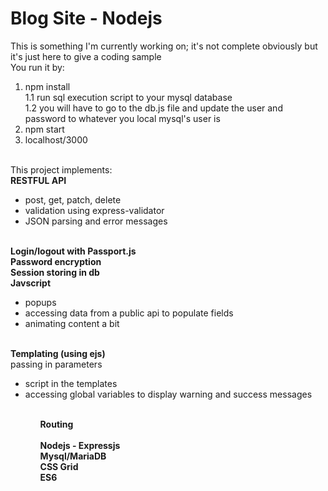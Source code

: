 # Blog Site - Nodejs
This is something I'm currently working on; it's not complete obviously but it's just here to give a coding sample<br>
You run it by:<br>
1.  npm install<br>
1.1 run sql execution script to your mysql database<br>
1.2 you will have to go to the db.js file and update the user and password to whatever you local mysql's user is <br>
2.  npm start<br>
3.  localhost/3000<br>
<br>
This project implements:
<br><b>RESTFUL API</b>

<ul> <li>post, get, patch, delete </li>
<li>validation using express-validator</li>
<li>JSON parsing and error messages</li></ul>

<br><b>Login/logout with Passport.js
<br>Password encryption
<br>Session storing in db
<br>Javscript</b>
<ul>
<li>popups
</li><li>accessing data from a public api to populate fields
</li><li>animating content a bit</li>
</ul>
<br><b>Templating (using ejs)</b>
<br>passing in parameters
<ul> <li>script in the templates</li>
  <li>accessing global variables to display warning and success messages</li><ul>
<br><b>Routing</b>
<br>
<br>
<b>
Nodejs - Expressjs<br>
Mysql/MariaDB<br>
CSS Grid<br>
ES6
</b>
